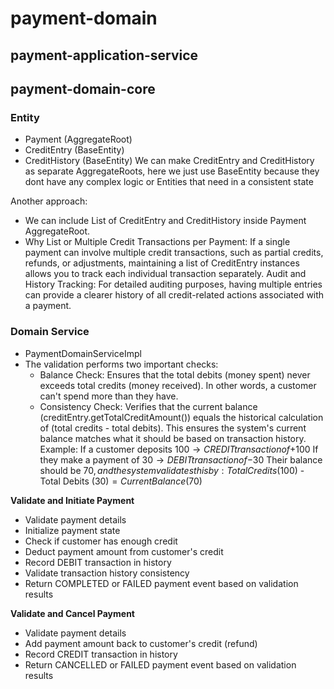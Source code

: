 # payment-domain

## payment-application-service

## payment-domain-core

### Entity

- Payment (AggregateRoot)
- CreditEntry (BaseEntity)
- CreditHistory (BaseEntity)
We can make CreditEntry and CreditHistory as separate AggregateRoots, here we just use BaseEntity because they dont have any complex logic or Entities that need in a consistent state

Another approach:
- We can include List of CreditEntry and CreditHistory inside Payment AggregateRoot. 
- Why List or Multiple Credit Transactions per Payment: If a single payment can involve multiple credit transactions, such as partial credits, refunds, or adjustments, maintaining a list of CreditEntry instances allows you to track each individual transaction separately.
Audit and History Tracking: For detailed auditing purposes, having multiple entries can provide a clearer history of all credit-related actions associated with a payment.

### Domain Service

- PaymentDomainServiceImpl
- The validation performs two important checks:
  - Balance Check: Ensures that the total debits (money spent) never exceeds total credits (money received). In other words, a customer can't spend more than they have.
  - Consistency Check: Verifies that the current balance (creditEntry.getTotalCreditAmount()) equals the historical calculation of (total credits - total debits). This ensures the system's current balance matches what it should be based on transaction history.
Example:
If a customer deposits $100 → CREDIT transaction of +$100
If they make a payment of $30 → DEBIT transaction of -$30
Their balance should be $70, and the system validates this by:
Total Credits ($100) - Total Debits ($30) = Current Balance ($70)

**Validate and Initiate Payment**
- Validate payment details
- Initialize payment state
- Check if customer has enough credit
- Deduct payment amount from customer's credit
- Record DEBIT transaction in history
- Validate transaction history consistency
- Return COMPLETED or FAILED payment event based on validation results

**Validate and Cancel Payment**
- Validate payment details
- Add payment amount back to customer's credit (refund)
- Record CREDIT transaction in history
- Return CANCELLED or FAILED payment event based on validation results

